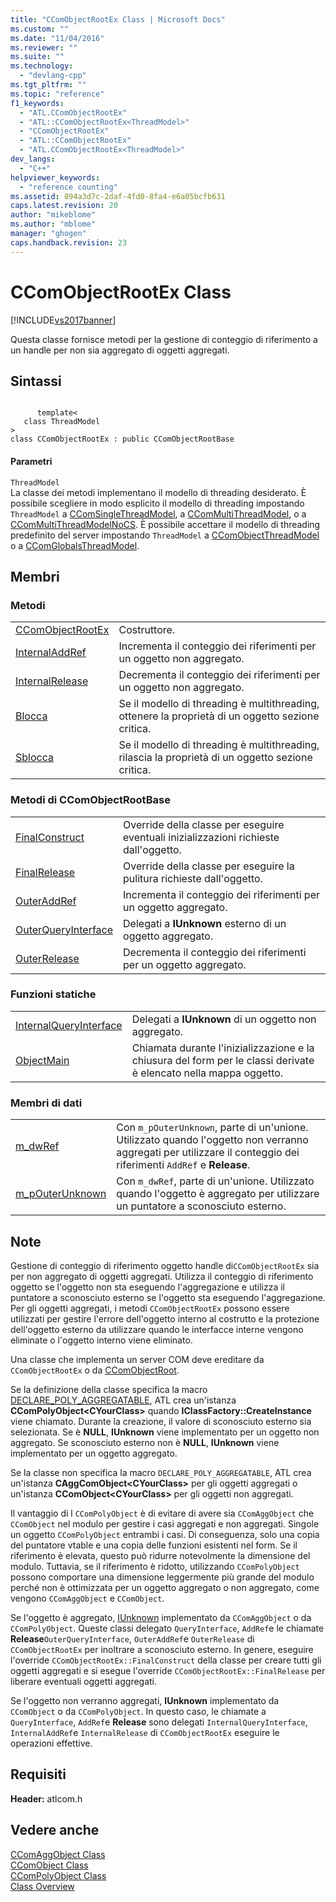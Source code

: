 ```yaml
---
title: "CComObjectRootEx Class | Microsoft Docs"
ms.custom: ""
ms.date: "11/04/2016"
ms.reviewer: ""
ms.suite: ""
ms.technology: 
  - "devlang-cpp"
ms.tgt_pltfrm: ""
ms.topic: "reference"
f1_keywords: 
  - "ATL.CComObjectRootEx"
  - "ATL::CComObjectRootEx<ThreadModel>"
  - "CComObjectRootEx"
  - "ATL::CComObjectRootEx"
  - "ATL.CComObjectRootEx<ThreadModel>"
dev_langs: 
  - "C++"
helpviewer_keywords: 
  - "reference counting"
ms.assetid: 894a3d7c-2daf-4fd0-8fa4-e6a05bcfb631
caps.latest.revision: 20
author: "mikeblome"
ms.author: "mblome"
manager: "ghogen"
caps.handback.revision: 23
---
```

# CComObjectRootEx Class
[!INCLUDE[vs2017banner](../../assembler/inline/includes/vs2017banner.md)]

Questa classe fornisce metodi per la gestione di conteggio di riferimento a un handle per non sia aggregato di oggetti aggregati.  
  
## Sintassi  
  
```  
  
      template<  
   class ThreadModel   
>  
class CComObjectRootEx : public CComObjectRootBase  
```  
  
#### Parametri  
 `ThreadModel`  
 La classe dei metodi implementano il modello di threading desiderato.  È possibile scegliere in modo esplicito il modello di threading impostando `ThreadModel` a [CComSingleThreadModel](../../atl/reference/ccomsinglethreadmodel-class.md), a [CComMultiThreadModel](../../atl/reference/ccommultithreadmodel-class.md), o a [CComMultiThreadModelNoCS](../../atl/reference/ccommultithreadmodelnocs-class.md).  È possibile accettare il modello di threading predefinito del server impostando `ThreadModel` a [CComObjectThreadModel](../Topic/CComObjectThreadModel.md) o a [CComGlobalsThreadModel](../Topic/CComGlobalsThreadModel.md).  
  
## Membri  
  
### Metodi  
  
|||  
|-|-|  
|[CComObjectRootEx](../Topic/CComObjectRootEx::CComObjectRootEx.md)|Costruttore.|  
|[InternalAddRef](../Topic/CComObjectRootEx::InternalAddRef.md)|Incrementa il conteggio dei riferimenti per un oggetto non aggregato.|  
|[InternalRelease](../Topic/CComObjectRootEx::InternalRelease.md)|Decrementa il conteggio dei riferimenti per un oggetto non aggregato.|  
|[Blocca](../Topic/CComObjectRootEx::Lock.md)|Se il modello di threading è multithreading, ottenere la proprietà di un oggetto sezione critica.|  
|[Sblocca](../Topic/CComObjectRootEx::Unlock.md)|Se il modello di threading è multithreading, rilascia la proprietà di un oggetto sezione critica.|  
  
### Metodi di CComObjectRootBase  
  
|||  
|-|-|  
|[FinalConstruct](../Topic/CComObjectRootEx::FinalConstruct.md)|Override della classe per eseguire eventuali inizializzazioni richieste dall'oggetto.|  
|[FinalRelease](../Topic/CComObjectRootEx::FinalRelease.md)|Override della classe per eseguire la pulitura richieste dall'oggetto.|  
|[OuterAddRef](../Topic/CComObjectRootEx::OuterAddRef.md)|Incrementa il conteggio dei riferimenti per un oggetto aggregato.|  
|[OuterQueryInterface](../Topic/CComObjectRootEx::OuterQueryInterface.md)|Delegati a **IUnknown** esterno di un oggetto aggregato.|  
|[OuterRelease](../Topic/CComObjectRootEx::OuterRelease.md)|Decrementa il conteggio dei riferimenti per un oggetto aggregato.|  
  
### Funzioni statiche  
  
|||  
|-|-|  
|[InternalQueryInterface](../Topic/CComObjectRootEx::InternalQueryInterface.md)|Delegati a **IUnknown** di un oggetto non aggregato.|  
|[ObjectMain](../Topic/CComObjectRootEx::ObjectMain.md)|Chiamata durante l'inizializzazione e la chiusura del form per le classi derivate è elencato nella mappa oggetto.|  
  
### Membri di dati  
  
|||  
|-|-|  
|[m\_dwRef](../Topic/CComObjectRootEx::m_dwRef.md)|Con `m_pOuterUnknown`, parte di un'unione.  Utilizzato quando l'oggetto non verranno aggregati per utilizzare il conteggio dei riferimenti `AddRef` e **Release**.|  
|[m\_pOuterUnknown](../Topic/CComObjectRootEx::m_pOuterUnknown.md)|Con `m_dwRef`, parte di un'unione.  Utilizzato quando l'oggetto è aggregato per utilizzare un puntatore a sconosciuto esterno.|  
  
## Note  
 Gestione di conteggio di riferimento oggetto handle di`CComObjectRootEx` sia per non aggregato di oggetti aggregati.  Utilizza il conteggio di riferimento oggetto se l'oggetto non sta eseguendo l'aggregazione e utilizza il puntatore a sconosciuto esterno se l'oggetto sta eseguendo l'aggregazione.  Per gli oggetti aggregati, i metodi `CComObjectRootEx` possono essere utilizzati per gestire l'errore dell'oggetto interno al costrutto e la protezione dell'oggetto esterno da utilizzare quando le interfacce interne vengono eliminate o l'oggetto interno viene eliminato.  
  
 Una classe che implementa un server COM deve ereditare da `CComObjectRootEx` o da [CComObjectRoot](../../atl/reference/ccomobjectroot-class.md).  
  
 Se la definizione della classe specifica la macro [DECLARE\_POLY\_AGGREGATABLE](../Topic/DECLARE_POLY_AGGREGATABLE.md), ATL crea un'istanza **CComPolyObject\<CYourClass\>** quando **IClassFactory::CreateInstance** viene chiamato.  Durante la creazione, il valore di sconosciuto esterno sia selezionata.  Se è **NULL**, **IUnknown** viene implementato per un oggetto non aggregato.  Se sconosciuto esterno non è **NULL**, **IUnknown** viene implementato per un oggetto aggregato.  
  
 Se la classe non specifica la macro `DECLARE_POLY_AGGREGATABLE`, ATL crea un'istanza **CAggComObject\<CYourClass\>** per gli oggetti aggregati o un'istanza **CComObject\<CYourClass\>** per gli oggetti non aggregati.  
  
 Il vantaggio di l `CComPolyObject` è di evitare di avere sia `CComAggObject` che `CComObject` nel modulo per gestire i casi aggregati e non aggregati.  Singole un oggetto `CComPolyObject` entrambi i casi.  Di conseguenza, solo una copia del puntatore vtable e una copia delle funzioni esistenti nel form.  Se il riferimento è elevata, questo può ridurre notevolmente la dimensione del modulo.  Tuttavia, se il riferimento è ridotto, utilizzando `CComPolyObject` possono comportare una dimensione leggermente più grande del modulo perché non è ottimizzata per un oggetto aggregato o non aggregato, come vengono `CComAggObject` e `CComObject`.  
  
 Se l'oggetto è aggregato, [IUnknown](http://msdn.microsoft.com/library/windows/desktop/ms680509) implementato da `CComAggObject` o da `CComPolyObject`.  Queste classi delegato `QueryInterface`, `AddRef`e le chiamate **Release**`OuterQueryInterface`, `OuterAddRef`e `OuterRelease` di `CComObjectRootEx` per inoltrare a sconosciuto esterno.  In genere, eseguire l'override `CComObjectRootEx::FinalConstruct` della classe per creare tutti gli oggetti aggregati e si esegue l'override `CComObjectRootEx::FinalRelease` per liberare eventuali oggetti aggregati.  
  
 Se l'oggetto non verranno aggregati, **IUnknown** implementato da `CComObject` o da `CComPolyObject`.  In questo caso, le chiamate a `QueryInterface`, `AddRef`e **Release** sono delegati `InternalQueryInterface`, `InternalAddRef`e `InternalRelease` di `CComObjectRootEx` eseguire le operazioni effettive.  
  
## Requisiti  
 **Header:** atlcom.h  
  
## Vedere anche  
 [CComAggObject Class](../../atl/reference/ccomaggobject-class.md)   
 [CComObject Class](../../atl/reference/ccomobject-class.md)   
 [CComPolyObject Class](../../atl/reference/ccompolyobject-class.md)   
 [Class Overview](../../atl/atl-class-overview.md)